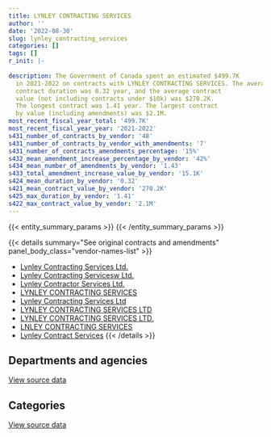 ```yaml
---
title: LYNLEY CONTRACTING SERVICES
author: ''
date: '2022-08-30'
slug: lynley_contracting_services
categories: []
tags: []
r_init: |-
  
description: The Government of Canada spent an estimated $499.7K
  in 2021-2022 on contracts with LYNLEY CONTRACTING SERVICES. The average
  contract duration was 0.32 year, and the average contract
  value (not including contracts under $10k) was $270.2K.
  The longest contract was 1.41 year. The largest contract
  by value (including amendments) was $2.1M.
most_recent_fiscal_year_total: '499.7K'
most_recent_fiscal_year_year: '2021-2022'
s431_number_of_contracts_by_vendor: '48'
s431_number_of_contracts_by_vendor_with_amendments: '7'
s431_number_of_contracts_amendments_percentage: '15%'
s432_mean_amendment_increase_percentage_by_vendor: '42%'
s434_mean_number_of_amendments_by_vendor: '1.43'
s433_total_amendment_increase_value_by_vendor: '15.1K'
s424_mean_duration_by_vendor: '0.32'
s421_mean_contract_value_by_vendor: '270.2K'
s425_max_duration_by_vendor: '1.41'
s422_max_contract_value_by_vendor: '2.1M'
---
```


<script src="/rmarkdown-libs/htmlwidgets/htmlwidgets.js"></script>
<link href="/rmarkdown-libs/datatables-css/datatables-crosstalk.css" rel="stylesheet" />
<script src="/rmarkdown-libs/datatables-binding/datatables.js"></script>
<script src="/rmarkdown-libs/jquery/jquery-3.6.0.min.js"></script>
<link href="/rmarkdown-libs/dt-core-bootstrap/css/dataTables.bootstrap.min.css" rel="stylesheet" />
<link href="/rmarkdown-libs/dt-core-bootstrap/css/dataTables.bootstrap.extra.css" rel="stylesheet" />
<script src="/rmarkdown-libs/dt-core-bootstrap/js/jquery.dataTables.min.js"></script>
<script src="/rmarkdown-libs/dt-core-bootstrap/js/dataTables.bootstrap.min.js"></script>
<link href="/rmarkdown-libs/crosstalk/css/crosstalk.min.css" rel="stylesheet" />
<script src="/rmarkdown-libs/crosstalk/js/crosstalk.min.js"></script>
<script src="/rmarkdown-libs/htmlwidgets/htmlwidgets.js"></script>
<link href="/rmarkdown-libs/datatables-css/datatables-crosstalk.css" rel="stylesheet" />
<script src="/rmarkdown-libs/datatables-binding/datatables.js"></script>
<script src="/rmarkdown-libs/jquery/jquery-3.6.0.min.js"></script>
<link href="/rmarkdown-libs/dt-core-bootstrap/css/dataTables.bootstrap.min.css" rel="stylesheet" />
<link href="/rmarkdown-libs/dt-core-bootstrap/css/dataTables.bootstrap.extra.css" rel="stylesheet" />
<script src="/rmarkdown-libs/dt-core-bootstrap/js/jquery.dataTables.min.js"></script>
<script src="/rmarkdown-libs/dt-core-bootstrap/js/dataTables.bootstrap.min.js"></script>
<link href="/rmarkdown-libs/crosstalk/css/crosstalk.min.css" rel="stylesheet" />
<script src="/rmarkdown-libs/crosstalk/js/crosstalk.min.js"></script>

{{< entity_summary_params >}}
{{< /entity_summary_params >}}

{{< details summary="See original contracts and amendments" panel_body_class="vendor-names-list" >}}
- [Lynley Contracting Services Ltd.](https://search.open.canada.ca/en/ct/?sort=contract_value_f%20desc&page=1&search_text=%22Lynley%20Contracting%20Services%20Ltd.%22)
- [Lynley Contracting Servicesw Ltd.](https://search.open.canada.ca/en/ct/?sort=contract_value_f%20desc&page=1&search_text=%22Lynley%20Contracting%20Servicesw%20Ltd.%22)
- [Lynley Contractor Services Ltd.](https://search.open.canada.ca/en/ct/?sort=contract_value_f%20desc&page=1&search_text=%22Lynley%20Contractor%20Services%20Ltd.%22)
- [LYNLEY CONTRACTING SERVICES](https://search.open.canada.ca/en/ct/?sort=contract_value_f%20desc&page=1&search_text=%22LYNLEY%20CONTRACTING%20SERVICES%22)
- [Lynley Contracting Services Ltd](https://search.open.canada.ca/en/ct/?sort=contract_value_f%20desc&page=1&search_text=%22Lynley%20Contracting%20Services%20Ltd%22)
- [LYNLEY CONTRACTING SERVICES LTD](https://search.open.canada.ca/en/ct/?sort=contract_value_f%20desc&page=1&search_text=%22LYNLEY%20CONTRACTING%20SERVICES%20LTD%22)
- [LYNLEY CONTRACTING SERVICES LTD.](https://search.open.canada.ca/en/ct/?sort=contract_value_f%20desc&page=1&search_text=%22LYNLEY%20CONTRACTING%20SERVICES%20LTD.%22)
- [LNLEY CONTRACTING SERVICES](https://search.open.canada.ca/en/ct/?sort=contract_value_f%20desc&page=1&search_text=%22LNLEY%20CONTRACTING%20SERVICES%22)
- [Lynley Contract Services](https://search.open.canada.ca/en/ct/?sort=contract_value_f%20desc&page=1&search_text=%22Lynley%20Contract%20Services%22)
{{< /details >}}

## Departments and agencies

<div id="htmlwidget-1" style="width:100%;height:auto;" class="datatables html-widget"></div>
<script type="application/json" data-for="htmlwidget-1">{"x":{"style":"bootstrap","filter":"none","vertical":false,"data":[["<a href=\"/departments/dnd-mdn/\">National Defence<\/a>"],[6208690.29],[1526836.73],[1691846.4],[499730.36]],"container":"<table class=\"table table-striped table-hover row-border order-column display\">\n  <thead>\n    <tr>\n      <th>Department<\/th>\n      <th>2018-2019<\/th>\n      <th>2019-2020<\/th>\n      <th>2020-2021<\/th>\n      <th>2021-2022<\/th>\n    <\/tr>\n  <\/thead>\n<\/table>","options":{"order":[[4,"desc"]],"pageLength":10,"autoWidth":true,"columnDefs":[{"targets":1,"render":"function(data, type, row, meta) {\n    return type !== 'display' ? data : DTWidget.formatCurrency(data, \"$\", 2, 3, \",\", \".\", true, null);\n  }"},{"targets":2,"render":"function(data, type, row, meta) {\n    return type !== 'display' ? data : DTWidget.formatCurrency(data, \"$\", 2, 3, \",\", \".\", true, null);\n  }"},{"targets":3,"render":"function(data, type, row, meta) {\n    return type !== 'display' ? data : DTWidget.formatCurrency(data, \"$\", 2, 3, \",\", \".\", true, null);\n  }"},{"targets":4,"render":"function(data, type, row, meta) {\n    return type !== 'display' ? data : DTWidget.formatCurrency(data, \"$\", 2, 3, \",\", \".\", true, null);\n  }"},{"width":"16%","targets":[1,2,3,4]},{"className":"dt-right","targets":[1,2,3,4]}],"orderClasses":false}},"evals":["options.columnDefs.0.render","options.columnDefs.1.render","options.columnDefs.2.render","options.columnDefs.3.render"],"jsHooks":[]}</script>
<p class="text-right">
<a href="https://github.com/GoC-Spending/contracts-data/tree/main/data/out/vendors/lynley_contracting_services/summary_by_fiscal_year_by_department.csv" class="source-data-link btn btn-link">View source data</a>
</p>

## Categories

<div id="htmlwidget-2" style="width:100%;height:auto;" class="datatables html-widget"></div>
<script type="application/json" data-for="htmlwidget-2">{"x":{"style":"bootstrap","filter":"none","vertical":false,"data":[["<a href=\"/categories/facilities_and_construction/\">Facilities and construction<\/a>","<a href=\"/categories/office_management/\">Office management<\/a>","<a href=\"/categories/defence/\">Defence<\/a>"],[6073593.83,122323.28,12773.18],[1526836.73,null,null],[1691846.4,null,null],[499730.36,null,null]],"container":"<table class=\"table table-striped table-hover row-border order-column display\">\n  <thead>\n    <tr>\n      <th>Category<\/th>\n      <th>2018-2019<\/th>\n      <th>2019-2020<\/th>\n      <th>2020-2021<\/th>\n      <th>2021-2022<\/th>\n    <\/tr>\n  <\/thead>\n<\/table>","options":{"order":[[4,"desc"]],"dom":"t","pageLength":30,"autoWidth":true,"columnDefs":[{"targets":1,"render":"function(data, type, row, meta) {\n    return type !== 'display' ? data : DTWidget.formatCurrency(data, \"$\", 2, 3, \",\", \".\", true, null);\n  }"},{"targets":2,"render":"function(data, type, row, meta) {\n    return type !== 'display' ? data : DTWidget.formatCurrency(data, \"$\", 2, 3, \",\", \".\", true, null);\n  }"},{"targets":3,"render":"function(data, type, row, meta) {\n    return type !== 'display' ? data : DTWidget.formatCurrency(data, \"$\", 2, 3, \",\", \".\", true, null);\n  }"},{"targets":4,"render":"function(data, type, row, meta) {\n    return type !== 'display' ? data : DTWidget.formatCurrency(data, \"$\", 2, 3, \",\", \".\", true, null);\n  }"},{"width":"16%","targets":[1,2,3,4]},{"className":"dt-right","targets":[1,2,3,4]}],"orderClasses":false,"lengthMenu":[10,25,30,50,100]}},"evals":["options.columnDefs.0.render","options.columnDefs.1.render","options.columnDefs.2.render","options.columnDefs.3.render"],"jsHooks":[]}</script>
<p class="text-right">
<a href="https://github.com/GoC-Spending/contracts-data/tree/main/data/out/vendors/lynley_contracting_services/summary_by_fiscal_year_by_category.csv" class="source-data-link btn btn-link">View source data</a>
</p>
